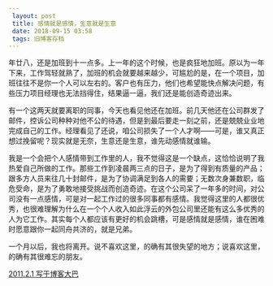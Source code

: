 ```yaml
---
 layout: post
 title: 感情就是感情，生意就是生意
 date: 2018-09-15 03:58
 tags: 旧博客存档
---
```

年廿八，还是加班到十一点多。上一年的这个时候，也是疯狂地加班。原以为一年下来，工作驾轻就熟了，加班的机会就要越来越少，可尴尬的是，在一个项目，加班往往不是你一个人可以左右的。客户也有压力，他们也希望能快点解决问题，有些压力项目经理也无法挡得住，结果逼一逼，我们还是能创造奇迹出来。

有一个这两天就要离职的同事，今天也看见他还在加班。前几天他还在公司群发了邮件，控诉公司种种对他不公的待遇，但是到最后要走一刻之前，还是兢兢业业地完成自己的工作。经理看见了还说，咱公司损失了一个人才啊——可是，谁又真正想过挽留呢？现实就是无奈，生意还是生意，谁先动感情就谁输。

我是一个会把个人感情带到工作里的人，我不觉得这是一个缺点，这恰恰说明了我热爱自己所做的工作。那些工作到凌晨两三点的日子，是为了得到有质量的产品；跟多方人员来往几十封邮件，是为了协调满足到各人的需要；无数次身兼数职，临危受命，是为了勇敢地接受挑战而创造奇迹。在这个公司呆了一年多的时间，对公司没有一点感情，可是对一起工作过的很多同事都有感情。我觉得这里的人都很优秀，也很难理解为什么在一个个人收入如此浮云的外包公司里还能有这么多优秀的人为它工作。其实每个人都应该有更好的机会跳槽，可是感情就是感情，谁在困难时愿意跟你一起同舟共济的，就是兄弟。

一个月以后，我也将离开。说不喜欢这里，的确有其很失望的地方；说喜欢这里，的确有其很难忘的朋友。

[2011.2.1 写于博客大巴](http://terryoy.blogbus.com/logs/103100316.html)

